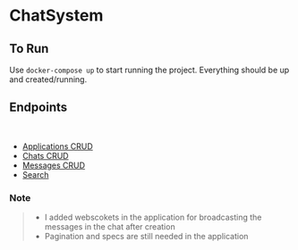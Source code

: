 # ChatSystem
## To Run
Use ` docker-compose up ` to start running the project. Everything should be up and created/running.

## Endpoints
</br>

- [Applications CRUD](docs/application_endpoints.md)
- [Chats CRUD](docs/chat_endpoints.md)
- [Messages CRUD](docs/message_endpoints.md)
- [Search ](docs/search_endpoints.md)


### Note
> - I added webscokets in the application for broadcasting the messages in the chat after creation 
> - Pagination and specs are still needed in the application